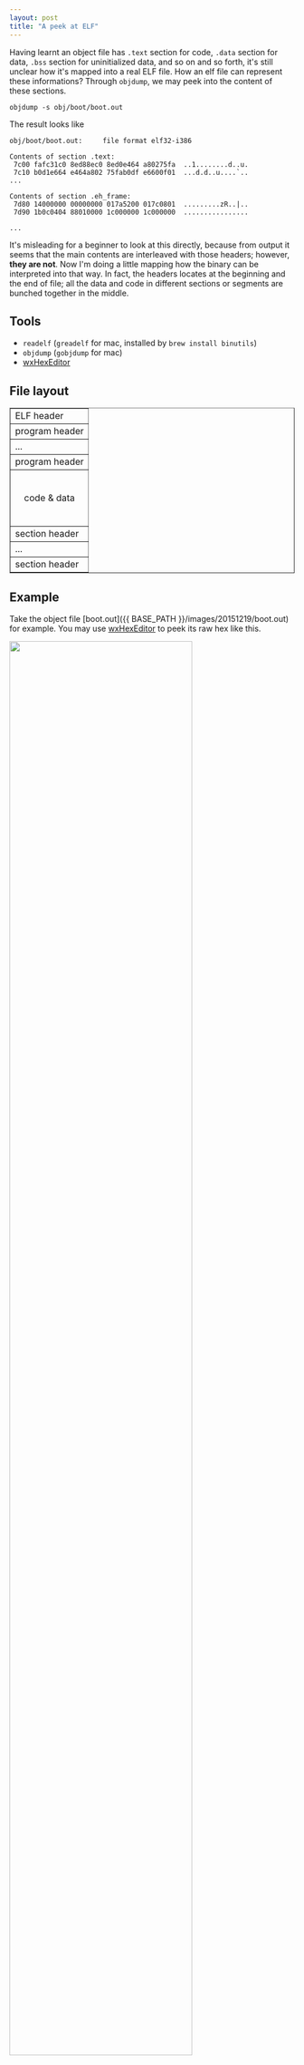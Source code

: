 ```yaml
---
layout: post
title: "A peek at ELF" 
---
```


Having learnt an object file has `.text` section for code, `.data` section for data, `.bss` section for uninitialized data, and so on and so forth, it's still unclear how it's mapped into a real ELF file. How an elf file can represent these informations? Through `objdump`, we may peek into the content of these sections.

```
objdump -s obj/boot/boot.out 
```

The result looks like 

```
obj/boot/boot.out:     file format elf32-i386

Contents of section .text:
 7c00 fafc31c0 8ed88ec0 8ed0e464 a80275fa  ..1........d..u.
 7c10 b0d1e664 e464a802 75fab0df e6600f01  ...d.d..u....`..
...

Contents of section .eh_frame:
 7d80 14000000 00000000 017a5200 017c0801  .........zR..|..
 7d90 1b0c0404 88010000 1c000000 1c000000  ................
 
...
```

It's misleading for a beginner to look at this directly, because from output it seems that the main contents are interleaved with those headers; however, __they are not__. Now I'm doing a little mapping how the binary can be interpreted into that way. In fact, the headers locates at the beginning and the end of file; all the data and code in different sections or segments are bunched together in the middle.


## Tools

* `readelf` (`greadelf` for mac, installed by `brew install binutils`)
* `objdump` (`gobjdump` for mac)
* [wxHexEditor](http://www.wxhexeditor.org/)

## File layout

<table markdown="1" border="1" style="margin:auto;">
<tr><td>ELF header</td></tr>
<tr><td>program header</td></tr>
<tr><td>...</td></tr>
<tr><td>program header</td></tr>
<tr><td height="100" align="center">code & data</td></tr>
<tr><td>section header</td></tr>
<tr><td>...</td></tr>
<tr><td>section header</td></tr>
</table>

## Example

Take the object file [boot.out]({{ BASE_PATH }}/images/20151219/boot.out) for example. You may use [wxHexEditor](http://www.wxhexeditor.org/) to peek its raw hex like this.

<img src="{{ BASE_PATH }}/images/20151219/wxHexEditor.png" style="width:80%;"/>

`readelf` does a little interpretation on these hex's.

```
readelf --all boot.out
```

The result looks like

```
ELF Header:
  Magic:   7f 45 4c 46 01 01 01 00 00 00 00 00 00 00 00 00 
...
Section Headers:
  [Nr] Name              Type            Addr     Off    Size   ES Flg Lk Inf Al
  [ 0]                   NULL            00000000 000000 000000 00      0   0  0
...
```

### ELF header

The first part of the file is `ELF header`. The most notable characteristic is the magic number `7f 45 4c 46`, where `45 4c 46` interprets as `ELF` in ASCII.

<img src="{{ BASE_PATH }}/images/20151219/elf-header.png" style="width:80%;"/>

Actually this is the `e_ident` field defined by [struct ElfN_Ehdr](http://man7.org/linux/man-pages/man5/elf.5.html). For more detail, please refer to [Wikipedia](https://en.wikipedia.org/wiki/Executable_and_Linkable_Format).

### Program header and section header

The data and code part of a program can be divided into pieces. In a `linker`'s view, it's divided into `sections`, and the the meta-data of these sections are stored in `section header` table (from the figure above we can see it's located at the end of the file). In `kernel`'s (executor) view, data and code can be divide into `segments`, and the meta-data of them are stored in `program header` table.

<img src="{{ BASE_PATH }}/images/20151219/sec-seg.png" style="width:60%;"/>

### Section header string table

Well, its name is a bit long. Actually it is a `section` of the file, and it is one of the sources how `objdump` know the names of each section. First let's find it in the raw hex file.

```
readelf --all boot.out
```

and look at this

```
ELF Header:
  ...
  Start of section headers:          4760 (bytes into file)
  ...
  Size of section headers:           40 (bytes)
  ...
  Section header string table index: 6
  ...
```

It says the start of section headers is 4760, and using this info, `readelf` can further interpret the section headers for us (continue on the former result)

```
Section Headers:
  [Nr] Name              Type            Addr     Off    Size   ES Flg Lk Inf Al
  [ 0]                   NULL            00000000 000000 000000 00      0   0  0
  ...
  [ 6] .shstrtab         STRTAB          00000000 001254 000043 00      0   0  1
  ...
```

Actually we may find the `.shstrtab` entry ourselves. As from the ELF header we know that the start of section header is 4760, and that size of them is 40, and that the index of `.shstrtab` is 6, we can calculate the start of `.shstrtab` is $4760 + 6 \times 40 = 5000$.

<img src="{{ BASE_PATH }}/images/20151219/entry-shstrtab.png" style="width:80%;"/>

It's around there. $[5000, 5040)$ of `boot.out` maps to `struct Elf32_Shdr` ([ref](http://man7.org/linux/man-pages/man5/elf.5.html)).

```
typedef struct {
               uint32_t   sh_name;
               uint32_t   sh_type;
               uint64_t   sh_flags;
               Elf64_Addr sh_addr;
               Elf64_Off  sh_offset;
               uint64_t   sh_size;
               uint32_t   sh_link;
               uint32_t   sh_info;
               uint64_t   sh_addralign;
               uint64_t   sh_entsize;
           } Elf64_Shdr;
```

The bytes at 5000 is 0x11, and it should be interpreted into its name, i.e. `.shstrtab`. How can? Official explanation is

> sh_name   This member specifies the name of the section.  Its value is an index into the section header string table section, giving the location of a null-terminated string.

So there's a section `.shstrtab` that records all the names of sections. Where is it? Clue is given by this table entry. Let's look at the interpreted version by `elfread`.

```
Section Headers:
  [Nr] Name              Type            Addr     Off    Size   ES Flg Lk Inf Al
  ...
  [ 6] .shstrtab         STRTAB          00000000 001254 000043 00      0   0  1
  ...
```

Offset is 0x1254, size is 0x43, so we will look into [0x1254, 0x1297).

<img src="{{ BASE_PATH }}/images/20151219/shstrtab.png" style="width:80%;"/>

From the right, we can see that we are finding the right place. Then what does `0x11` mean? This index is a bit confusing. It's just the index in that char sequence. $0x1254 + 0x11 = 0x1265$, so let's look at the string starts at 0x1265.

<img src="{{ BASE_PATH }}/images/20151219/name-shstrtab.png" style="width:80%;"/>

That's correct, `.shstrtab`, and that is what we are looking for. 


## Conclusion

This post looks into some aspects of ELF file format. An example is given to illustrate how `objdump -s` may know the locations and names of the sections from it.

## References

* https://en.wikipedia.org/wiki/Executable_and_Linkable_Format
* http://man7.org/linux/man-pages/man5/elf.5.html
* http://www.opensecuritytraining.info/LifeOfBinaries.html


